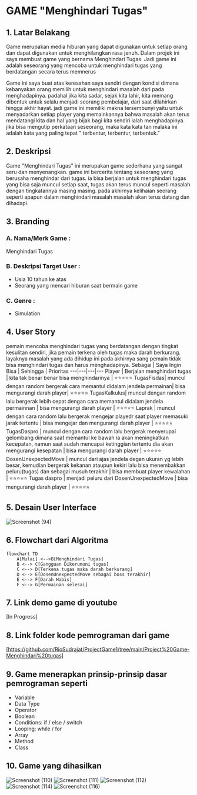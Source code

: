 # GAME "Menghindari Tugas"
## 1. Latar Belakang 
<p>
    Game merupakan media hiburan yang dapat digunakan untuk setiap orang dan dapat digunakan untuk menghilangkan rasa jenuh. Dalam projek ini saya membuat game yang bernama Menghindari Tugas. Jadi game ini adalah seseorang yang mencoba untuk menghindari tugas yang berdatangan secara terus memnerus
</p>
<p>
    Game ini saya buat atas keresahan saya sendiri dengan kondisi dimana kebanyakan orang memilih untuk menghindari masalah dari pada menghadapinya. padahal jika kita sadar, sejak kita lahir, kita memang dibentuk untuk selalu menjadi seorang pembelajar, dari saat dilahirkan hingga akhir hayat. jadi game ini memiliki makna tersembunyi yaitu untuk menyadarkan setiap player yang memainkannya bahwa masalah akan terus mendatangi kita dan hal yang bijak bagi kita sendiri ialah menghadapinya. jika bisa mengutip perkataan seseorang, maka kata kata tan malaka ini adalah kata yang paling tepat " terbentur, terbentur, terbentuk."  
</p>

## 2. Deskripsi 
<p>
    Game "Menghindari Tugas" ini merupakan game sederhana yang sangat seru dan menyenangkan. game ini bercerita tentang seseorang yang berusaha menghindar dari tugas. ia bisa berjalan untuk menghindari tugas yang bisa 
  saja muncul setiap saat, tugas akan terus muncul seperti masalah dengan tingkatannya masing masing. pada akhirnya kelihaian seorang seperti apapun dalam menghindari masalah masalah akan terus datang dan dihadapi. 
</p>

## 3. Branding
### A. Nama/Merk Game :
Menghindari Tugas
### B. Deskripsi Target User :
- Usia 10 tahun ke atas
- Seorang yang mencari hiburan saat bermain game
### C. Genre :
- Simulation

## 4. User Story
 pemain mencoba menghindari tugas yang berdatangan dengan tingkat kesulitan sendiri, jika pemain terkena oleh tugas maka darah berkurang. layaknya masalah yang ada dihidup ini pada akhirnya sang pemain
 tidak bisa menghindari tugas dan harus menghadapinya.
Sebagai | Saya Ingin Bisa | Sehingga | Prioritas
---|---|---|---
Player | Berjalan menghindari tugas | kita tak benar benar bisa menghindarinya | ⭐⭐⭐⭐⭐
TugasFisdas| muncul dengan random bergerak cara memantul didalam jendela permainan| bisa mengurangi darah player| ⭐⭐⭐⭐⭐
TugasKalkulus| muncul dengan random lalu bergerak lebih cepat dengan cara memantul didalam jendela permainnan | bisa mengurangi darah player | ⭐⭐⭐⭐⭐
Laprak | muncul dengan cara random lalu bergerak mengejar playedr saat player memasuki jarak tertentu | bisa mengejar dan mengurangi darah player | ⭐⭐⭐⭐⭐
TugasDaspro | muncul dengan cara random lalu bergerak menyerupai gelombang dimana saat memantul ke bawah ia akan meningkatkan kecepatan, namun saat sudah mencapai ketinggian tertentu dia akan mengurangi kesepatan | bisa mengurangi darah player | ⭐⭐⭐⭐⭐
DosenUnexpectedMove | muncul dari ajas jendela degan ukuran yg lebih besar, kemudian bergerak kekanan ataupun kekiri lalu bisa menembakkan peluru(tugas) dan sebagai musuh terakhir | bisa membuat player kewalahan | ⭐⭐⭐⭐⭐
Tugas daspro | menjadi peluru dari DosenUnexpectedMove | bisa mengurangi darah player | ⭐⭐⭐⭐⭐
## 5. Desain User Interface
![Screenshot (94)](https://github.com/RioSudrajat/ProjectGame1/assets/144890893/f151a85b-fcc7-4bca-82d5-76bad203b988)



## 6. Flowchart dari Algoritma

```mermaid
flowchart TD
    A[Mulai] <-->B[Menghindari Tugas]
    B <--> C[Gangguan Dikerumuni tugas]
    C <--> D[Terkena tugas maka darah berkurang]
    D <--> E[DosenUnexpectedMove sebagai boss terakhir]
    E <--> F[Darah Habis]
    F <--> G[Permainan selesai]
```

## 7. Link demo game di youtube

[In Progress]

## 8. Link folder kode pemrograman dari game

[https://github.com/RioSudrajat/ProjectGame1/tree/main/Project%20Game-Menghindari%20tugas]


## 9. Game menerapkan prinsip-prinsip dasar pemrograman seperti

   - Variable
   - Data Type
   - Operator
   - Boolean
   - Conditions: if / else / switch
   - Looping: while / for
   - Array
   - Method
   - Class

## 10. Game yang dihasilkan
![Screenshot (110)](https://github.com/RioSudrajat/ProjectGame1/assets/144890893/39706e4c-ebde-42be-8ed8-41d70de4307d)
![Screenshot (111)](https://github.com/RioSudrajat/ProjectGame1/assets/144890893/f4fdfaf5-da88-42aa-9ab4-bfa5244531a1)
![Screenshot (112)](https://github.com/RioSudrajat/ProjectGame1/assets/144890893/95fdb5d4-1648-46d5-9aea-7efd0e245cdd)
![Screenshot (114)](https://github.com/RioSudrajat/ProjectGame1/assets/144890893/e012e579-224c-4d04-955f-2beae5ea87b6)
![Screenshot (116)](https://github.com/RioSudrajat/ProjectGame1/assets/144890893/ae91936a-b4ad-422a-b7ac-25168bcc7e3b)




